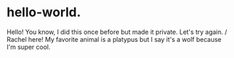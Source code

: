 # hello-world.

Hello! You know, I did this once before but made it private. Let's try again.
/
Rachel here! My favorite animal is a platypus but I say it's a wolf because I'm super cool.
